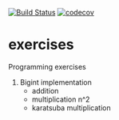 [![Build Status](https://travis-ci.org/ddobrotvorskiy/exercises.svg?branch=master)](https://travis-ci.org/ddobrotvorskiy/exercises) [![codecov](https://codecov.io/gh/ddobrotvorskiy/exercises/branch/master/graph/badge.svg)](https://codecov.io/gh/ddobrotvorskiy/exercises)

# exercises
Programming exercises

1. Bigint implementation
   * addition
   * multiplication n^2
   * karatsuba multiplication
   
   
  
  
  
